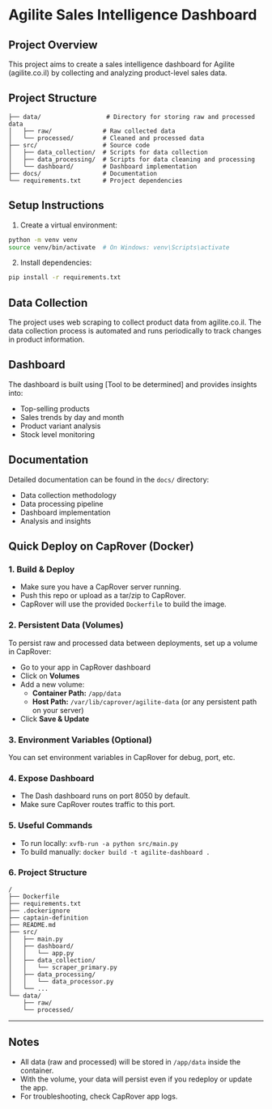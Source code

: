 # Agilite Sales Intelligence Dashboard

## Project Overview
This project aims to create a sales intelligence dashboard for Agilite (agilite.co.il) by collecting and analyzing product-level sales data.

## Project Structure
```
├── data/                  # Directory for storing raw and processed data
│   ├── raw/              # Raw collected data
│   └── processed/        # Cleaned and processed data
├── src/                  # Source code
│   ├── data_collection/  # Scripts for data collection
│   ├── data_processing/  # Scripts for data cleaning and processing
│   └── dashboard/        # Dashboard implementation
├── docs/                 # Documentation
└── requirements.txt      # Project dependencies
```

## Setup Instructions
1. Create a virtual environment:
```bash
python -m venv venv
source venv/bin/activate  # On Windows: venv\Scripts\activate
```

2. Install dependencies:
```bash
pip install -r requirements.txt
```

## Data Collection
The project uses web scraping to collect product data from agilite.co.il. The data collection process is automated and runs periodically to track changes in product information.

## Dashboard
The dashboard is built using [Tool to be determined] and provides insights into:
- Top-selling products
- Sales trends by day and month
- Product variant analysis
- Stock level monitoring

## Documentation
Detailed documentation can be found in the `docs/` directory:
- Data collection methodology
- Data processing pipeline
- Dashboard implementation
- Analysis and insights

## Quick Deploy on CapRover (Docker)

### 1. Build & Deploy
- Make sure you have a CapRover server running.
- Push this repo or upload as a tar/zip to CapRover.
- CapRover will use the provided `Dockerfile` to build the image.

### 2. Persistent Data (Volumes)
To persist raw and processed data between deployments, set up a volume in CapRover:
- Go to your app in CapRover dashboard
- Click on **Volumes**
- Add a new volume:
  - **Container Path:** `/app/data`
  - **Host Path:** `/var/lib/caprover/agilite-data` (or any persistent path on your server)
- Click **Save & Update**

### 3. Environment Variables (Optional)
You can set environment variables in CapRover for debug, port, etc.

### 4. Expose Dashboard
- The Dash dashboard runs on port 8050 by default.
- Make sure CapRover routes traffic to this port.

### 5. Useful Commands
- To run locally: `xvfb-run -a python src/main.py`
- To build manually: `docker build -t agilite-dashboard .`

### 6. Project Structure
```
/
├── Dockerfile
├── requirements.txt
├── .dockerignore
├── captain-definition
├── README.md
├── src/
│   ├── main.py
│   ├── dashboard/
│   │   └── app.py
│   ├── data_collection/
│   │   └── scraper_primary.py
│   ├── data_processing/
│   │   └── data_processor.py
│   └── ...
└── data/
    ├── raw/
    └── processed/
```

---

## Notes
- All data (raw and processed) will be stored in `/app/data` inside the container.
- With the volume, your data will persist even if you redeploy or update the app.
- For troubleshooting, check CapRover app logs.
